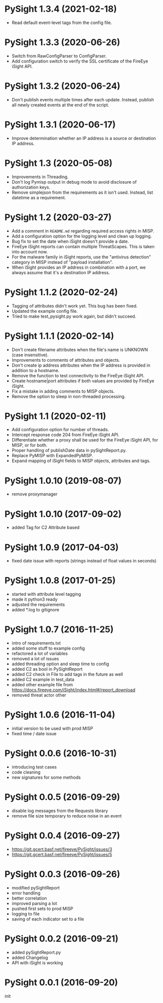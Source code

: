 PySight 1.3.4 (2021-02-18)
==========================
- Read default event-level tags from the config file.

PySight 1.3.3 (2020-06-26)
===========================
- Switch from RawConfigParser to ConfigParser.
- Add configuration switch to verify the SSL certificate of the FireEye iSight API.

PySight 1.3.2 (2020-06-24)
===========================
- Don't publish events multiple times after each update. Instead, publish all newly created events at the end of the 
script.

PySight 1.3.1 (2020-06-17)
===========================
- Improve determination whether an IP address is a source or destination IP address.

PySight 1.3 (2020-05-08)
===========================
- Improvements in Threading.
- Don't log Pymisp output in debug mode to avoid disclosure of authorization keys.
- Remove simplejson from the requirements as it isn't used. Instead, list datetime as a requirement.

PySight 1.2 (2020-03-27)
===========================
- Add a comment in `README.md` regarding required access rights in MISP.
- Add a configuration option for the logging level and clean up logging.
- Bug fix to set the date when iSight doesn't provide a date.
- FireEye iSight reports can contain multiple ThreatScapes. This is taken into account now.
- For the malware family in iSight reports, use the "antivirus detection" category in MISP instead of 
"payload installation".
- When iSight provides an IP address in combination with a port, we always assume that it's a destination IP address.

PySight 1.1.2 (2020-02-24)
===========================
- Tagging of attributes didn't work yet. This bug has been fixed.
- Updated the example config file.
- Tried to make test_pysight.py work again, but didn't succeed.

PySight 1.1.1 (2020-02-14)
===========================
- Don't create filename attributes when the file's name is UNKNOWN (case insensitive).
- Improvements to comments of attributes and objects.
- Don't create ip address attributes when the IP address is provided in addition to a hostname.
- Remove the function to test connectivity to the FireEye iSight API.
- Create hostname|port attributes if both values are provided by FireEye iSight.
- Fix a mistake in adding comments to MISP objects.
- Remove the option to sleep in non-threaded processing.

PySight 1.1 (2020-02-11)
===========================
- Add configuration option for number of threads.
- Intercept response code 204 from FireEye iSight API.
- Differentiate whether a proxy shall be used for the FireEye iSight API, for MISP, or for both.
- Proper handling of publishDate data in pySightReport.py.
- Replace PyMISP with ExpandedPyMISP.
- Expand mapping of iSight fields to MISP objects, attributes and tags.

PySight 1.0.10 (2019-08-07)
===========================
- remove proxymanager

PySight 1.0.10 (2017-09-02)
===========================
- added Tag for C2 Attribute based

PySight 1.0.9 (2017-04-03)
===========================
- fixed date issue with reports (strings instead of float values in seconds)

PySight 1.0.8 (2017-01-25)
===========================
- started with attribute level tagging
- made it python3 ready
- adjusted the requirements
- added *.log to gitignore

PySight 1.0.7 (2016-11-25)
===========================
- intro of requirements.txt
- added some stuff to example config
- refactored a lot of variables
- removed a lot of issues
- added threading option and sleep time to config
- added C2 as bool in PySightReport
- added C2 check in File to add tags in the future as well
- added C2 example in test_data
- added other example file from https://docs.fireeye.com/iSight/index.html#/report_download
- removed threat actor other

PySight 1.0.6 (2016-11-04)
===========================
- initial version to be used with prod MISP
- fixed time / date issue

PySight 0.0.6 (2016-10-31)
===========================
- introducing test cases
- code cleaning
- new signatures for some methods

PySight 0.0.5 (2016-09-29)
===========================
- disable log messages from the Requests library
- remove file size temporary to reduce noise in an event

PySight 0.0.4 (2016-09-27)
===========================
- https://git.gcert.basf.net/fireeye/PySight/issues/3
- https://git.gcert.basf.net/fireeye/PySight/issues/5

PySight 0.0.3 (2016-09-26)
===========================
- modified pySightReport
- error handling
- better correlation
- improved parsing a lot
- pushed first sets to prod MISP
- logging to file
- saving of each indicator set to a file

PySight 0.0.2 (2016-09-21)
===========================
- added pySightReport.py
- added Changelog
- API with iSight is working

PySight 0.0.1 (2016-09-20)
===========================
init
